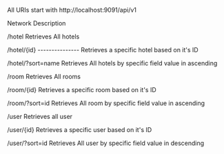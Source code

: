 All URIs start with 
http://localhost:9091/api/v1


Network                                             Description



/hotel   Retrieves All hotels


/hotel/{id} --------------- Retrieves a specific hotel based on it's ID



/hotel/?sort=name    Retrieves All hotels by specific field value in ascending 


/room                     Retrieves All  rooms



/room/{id}                Retrieves a specific room based on it's ID


/room/?sort=id            Retrieves All room by specific field value in ascending 

/user                    Retrieves all user


/user/{id}               Retrieves a specific user based on it's ID


/user/?sort=id           Retrieves All user by specific field value in descending  

